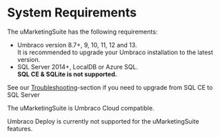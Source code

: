 # System Requirements

The uMarketingSuite has the following requirements:

* Umbraco version 8.7+, 9, 10, 11, 12 and 13.\
  It is recommended to upgrade your Umbraco installation to the latest version.
* SQL Server 2014+, LocalDB or Azure SQL.\
  **SQL CE & SQLite is not supported.**

See our [Troubleshooting](../../../../installing-umarketingsuite/troubleshooting-installs/)-section if you need to upgrade from SQL CE to SQL Server

The uMarketingSuite is Umbraco Cloud compatible.![]()

Umbraco Deploy is currently not supported for the uMarketingSuite features.

